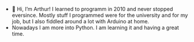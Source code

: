- 👋 Hi, I’m Arthur! I learned to programm in 2010 and never stopped eversince. Mostly stuff I programmed were for the university and for my job,
but I also fiddled around a lot with Arduino at home.
- Nowadays I am more into Python. I am learning it and having a great time.


<!---
arthurpc02/arthurpc02 is a ✨ special ✨ repository because its `README.md` (this file) appears on your GitHub profile.
You can click the Preview link to take a look at your changes.
--->
